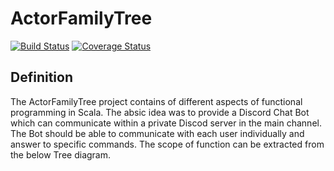 # ActorFamilyTree


[![Build Status](https://travis-ci.org/FizziR/ActorFamilyTree.svg?branch=master)](https://travis-ci.org/FizziR/ActorFamilyTree) [![Coverage Status](https://coveralls.io/repos/github/FizziR/ActorFamilyTree/badge.svg)](https://coveralls.io/github/FizziR/ActorFamilyTree)


## Definition
The ActorFamilyTree project contains of different aspects of functional programming in Scala. The absic idea was to provide a Discord Chat Bot which can communicate within a private Discod server in the main channel. 
The Bot should be able to communicate with each user individually and answer to specific commands.
The scope of function can be extracted from the below Tree diagram.
